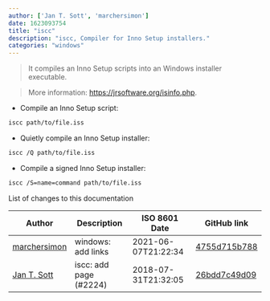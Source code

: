 ```yaml
---
author: ['Jan T. Sott', 'marchersimon']
date: 1623093754
title: "iscc"
description: "iscc, Compiler for Inno Setup installers."
categories: "windows"
---
```

> It compiles an Inno Setup scripts into an Windows installer executable.

> More information: <https://jrsoftware.org/isinfo.php>.

- Compile an Inno Setup script:

```bash
iscc path/to/file.iss
```

- Quietly compile an Inno Setup installer:

```bash
iscc /Q path/to/file.iss
```

- Compile a signed Inno Setup installer:

```bash
iscc /S=name=command path/to/file.iss
```
List of changes to this documentation


Author | Description | ISO 8601 Date | GitHub link
------|-----|-----|-----
[marchersimon](mailto:marchersimon@zohomail.eu) | windows: add links | 2021-06-07T21:22:34 | [4755d715b788](https://github.com/tldr-pages/tldr/commit/4755d715b788004b3c86bf0266eee49d19d79d52)
[Jan T. Sott](mailto:jan@idleberg.com) | iscc: add page (#2224) | 2018-07-31T21:32:05 | [26bdd7c49d09](https://github.com/tldr-pages/tldr/commit/26bdd7c49d0939d81d71624fa603336b2d284402)

